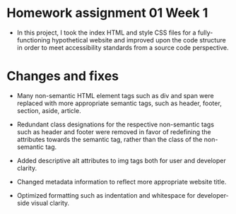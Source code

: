 # Homework assignment 01 Week 1
- In this project, I took the index HTML and style CSS files for a fully-functioning hypothetical website and improved upon the code structure in order to meet accessibility standards from a source code perspective.

# Changes and fixes
- Many non-semantic HTML element tags such as div and span were replaced with more appropriate semantic tags, such as header, footer, section, aside, article. 

- Redundant class designations for the respective non-semantic tags such as header and footer were removed in favor of redefining the attributes towards the semantic tag, rather than the class of the non-semantic tag.

- Added descriptive alt attributes to img tags both for user and developer clarity.

- Changed metadata information to reflect more appropriate website title.

- Optimized formatting such as indentation and whitespace for developer-side visual clarity.